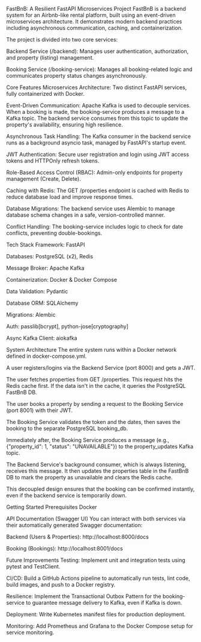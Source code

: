 FastBnB: A Resilient FastAPI Microservices Project
FastBnB is a backend system for an Airbnb-like rental platform, built using an event-driven microservices architecture. It demonstrates modern backend practices including asynchronous communication, caching, and containerization.

The project is divided into two core services:

Backend Service (/backend): Manages user authentication, authorization, and property (listing) management.

Booking Service (/booking-service): Manages all booking-related logic and communicates property status changes asynchronously.

Core Features
Microservices Architecture: Two distinct FastAPI services, fully containerized with Docker.

Event-Driven Communication: Apache Kafka is used to decouple services. When a booking is made, the booking-service produces a message to a Kafka topic. The backend service consumes from this topic to update the property's availability, ensuring high resilience.

Asynchronous Task Handling: The Kafka consumer in the backend service runs as a background asyncio task, managed by FastAPI's startup event.

JWT Authentication: Secure user registration and login using JWT access tokens and HTTPOnly refresh tokens.

Role-Based Access Control (RBAC): Admin-only endpoints for property management (Create, Delete).

Caching with Redis: The GET /properties endpoint is cached with Redis to reduce database load and improve response times.

Database Migrations: The backend service uses Alembic to manage database schema changes in a safe, version-controlled manner.

Conflict Handling: The booking-service includes logic to check for date conflicts, preventing double-bookings.

Tech Stack
Framework: FastAPI

Databases: PostgreSQL (x2), Redis

Message Broker: Apache Kafka

Containerization: Docker & Docker Compose

Data Validation: Pydantic

Database ORM: SQLAlchemy

Migrations: Alembic

Auth: passlib[bcrypt], python-jose[cryptography]

Async Kafka Client: aiokafka

System Architecture
The entire system runs within a Docker network defined in docker-compose.yml.

A user registers/logins via the Backend Service (port 8000) and gets a JWT.

The user fetches properties from GET /properties. This request hits the Redis cache first. If the data isn't in the cache, it queries the PostgreSQL FastBnB DB.

The user books a property by sending a request to the Booking Service (port 8001) with their JWT.

The Booking Service validates the token and the dates, then saves the booking to the separate PostgreSQL booking_db.

Immediately after, the Booking Service produces a message (e.g., {"property_id": 1, "status": "UNAVAILABLE"}) to the property_updates Kafka topic.

The Backend Service's background consumer, which is always listening, receives this message. It then updates the properties table in the FastBnB DB to mark the property as unavailable and clears the Redis cache.

This decoupled design ensures that the booking can be confirmed instantly, even if the backend service is temporarily down.

Getting Started
Prerequisites
Docker


API Documentation (Swagger UI)
You can interact with both services via their automatically generated Swagger documentation:

Backend (Users & Properties): http://localhost:8000/docs

Booking (Bookings): http://localhost:8001/docs

Future Improvements
Testing: Implement unit and integration tests using pytest and TestClient.

CI/CD: Build a GitHub Actions pipeline to automatically run tests, lint code, build images, and push to a Docker registry.

Resilience: Implement the Transactional Outbox Pattern for the booking-service to guarantee message delivery to Kafka, even if Kafka is down.

Deployment: Write Kubernetes manifest files for production deployment.

Monitoring: Add Prometheus and Grafana to the Docker Compose setup for service monitoring.
